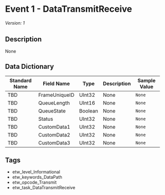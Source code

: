# Event 1 - DataTransmitReceive
###### Version: 1

## Description
None

## Data Dictionary
|Standard Name|Field Name|Type|Description|Sample Value|
|---|---|---|---|---|
|TBD|FrameUniqueID|UInt32|None|`None`|
|TBD|QueueLength|UInt16|None|`None`|
|TBD|QueueState|Boolean|None|`None`|
|TBD|Status|UInt32|None|`None`|
|TBD|CustomData1|UInt32|None|`None`|
|TBD|CustomData2|UInt32|None|`None`|
|TBD|CustomData3|UInt32|None|`None`|

## Tags
* etw_level_Informational
* etw_keywords_DataPath
* etw_opcode_Transmit
* etw_task_DataTransmitReceive